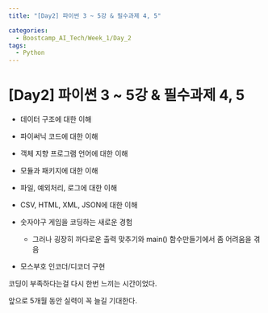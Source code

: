 ```yaml
---
title: "[Day2] 파이썬 3 ~ 5강 & 필수과제 4, 5"

categories: 
  - Boostcamp_AI_Tech/Week_1/Day_2
tags:
  - Python
---
```


# [Day2] 파이썬 3 ~ 5강 & 필수과제 4, 5

* 데이터 구조에 대한 이해
* 파이써닉 코드에 대한 이해
* 객체 지향 프로그램 언어에 대한 이해
* 모듈과 패키지에 대한 이해
* 파일, 예외처리, 로그에 대한 이해
* CSV, HTML, XML, JSON에 대한 이해

* 숫자야구 게임을 코딩하는 새로운 경험
  * 그러나 굉장히 까다로운 출력 맞추기와 main() 함수만들기에서 좀 어려움을 겪음
* 모스부호 인코더/디코더 구현

코딩이 부족하다는걸 다시 한번 느끼는 시간이었다.

앞으로 5개월 동안 실력이 꼭 늘길 기대한다.


